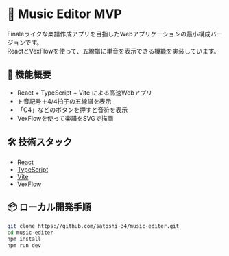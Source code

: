 # 🎼 Music Editor MVP

Finaleライクな楽譜作成アプリを目指したWebアプリケーションの最小構成バージョンです。  
ReactとVexFlowを使って、五線譜に単音を表示できる機能を実装しています。

## 🚀 機能概要

- React + TypeScript + Vite による高速Webアプリ
- ト音記号＋4/4拍子の五線譜を表示
- 「C4」などのボタンを押すと音符を表示
- VexFlowを使って楽譜をSVGで描画

## 🛠 技術スタック

- [React](https://reactjs.org/)
- [TypeScript](https://www.typescriptlang.org/)
- [Vite](https://vitejs.dev/)
- [VexFlow](https://github.com/0xfe/vexflow)

## 📦 ローカル開発手順

```bash
git clone https://github.com/satoshi-34/music-editer.git
cd music-editer
npm install
npm run dev
